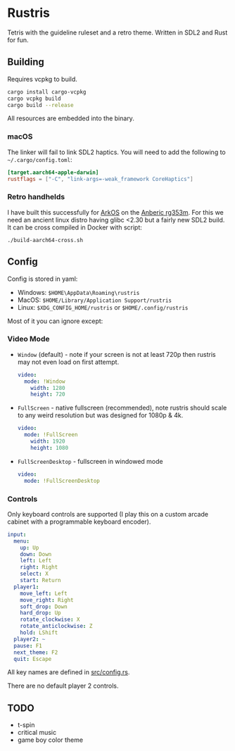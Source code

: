 # Rustris

Tetris with the guideline ruleset and a retro theme.
Written in SDL2 and Rust for fun.

## Building

Requires vcpkg to build.

```bash
cargo install cargo-vcpkg
cargo vcpkg build
cargo build --release
```

All resources are embedded into the binary.

### macOS

The linker will fail to link SDL2 haptics. You will need to add the following to `~/.cargo/config.toml`:

```toml
[target.aarch64-apple-darwin]
rustflags = ["-C", "link-args=-weak_framework CoreHaptics"]
```

### Retro handhelds

I have built this successfully for [ArkOS](https://github.com/christianhaitian/arkos) on the [Anberic rg353m](https://anbernic.com/products/rg353m).
For this we need an ancient linux distro having glibc <2.30 but a fairly new SDL2 build.
It can be cross compiled in Docker with script:

```shell
./build-aarch64-cross.sh
```

## Config

Config is stored in yaml:

* Windows: `$HOME\AppData\Roaming\rustris`
* MacOS: `$HOME/Library/Application Support/rustris`
* Linux: `$XDG_CONFIG_HOME/rustris` or `$HOME/.config/rustris`

Most of it you can ignore except:

### Video Mode

* `Window` (default) - note if your screen is not at least 720p then rustris may not even load on first attempt.
    ```yaml
    video:
      mode: !Window
        width: 1280
        height: 720
    ```
* `FullScreen` - native fullscreen (recommended), note rustris should scale to any weird resolution but was designed for 1080p & 4k.
    ```yaml
    video:
      mode: !FullScreen
        width: 1920
        height: 1080
    ```  
* `FullScreenDesktop` - fullscreen in windowed mode
    ```yaml
    video:
      mode: !FullScreenDesktop
    ```  

### Controls

Only keyboard controls are supported (I play this on a custom arcade cabinet with a programmable keyboard encoder).

```yaml
input:
  menu:
    up: Up
    down: Down
    left: Left
    right: Right
    select: X
    start: Return
  player1:
    move_left: Left
    move_right: Right
    soft_drop: Down
    hard_drop: Up
    rotate_clockwise: X
    rotate_anticlockwise: Z
    hold: LShift
  player2: ~
  pause: F1
  next_theme: F2
  quit: Escape
```

All key names are defined in [src/config.rs](src/config.rs).

There are no default player 2 controls.

## TODO
* t-spin
* critical music
* game boy color theme